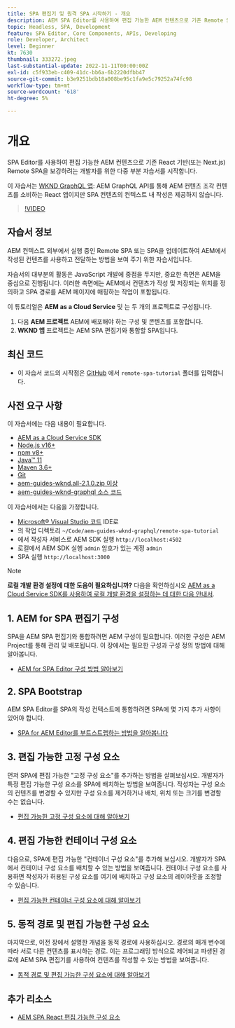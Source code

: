 ```yaml
---
title: SPA 편집기 및 원격 SPA 시작하기 - 개요
description: AEM SPA Editor를 사용하여 편집 가능한 AEM 컨텐츠으로 기존 Remote SPA 컨텐츠를 보강하려는 개발자를 위한 여러 부분으로 구성된 자습서를 시작합니다.
topic: Headless, SPA, Development
feature: SPA Editor, Core Components, APIs, Developing
role: Developer, Architect
level: Beginner
kt: 7630
thumbnail: 333272.jpeg
last-substantial-update: 2022-11-11T00:00:00Z
exl-id: c5f933eb-c409-41dc-bb6a-6b2220dfbb47
source-git-commit: b3e9251bdb18a008be95c1fa9e5c79252a74fc98
workflow-type: tm+mt
source-wordcount: '618'
ht-degree: 5%

---
```


# 개요

SPA Editor를 사용하여 편집 가능한 AEM 컨텐츠으로 기존 React 기반(또는 Next.js) Remote SPA을 보강하려는 개발자를 위한 다중 부분 자습서를 시작합니다.

이 자습서는 [WKND GraphQL 앱](https://experienceleague.adobe.com/docs/experience-manager-learn/getting-started-with-aem-headless/graphql/overview.html): AEM GraphQL API를 통해 AEM 컨텐츠 조각 컨텐츠를 소비하는 React 앱이지만 SPA 컨텐츠의 컨텍스트 내 작성은 제공하지 않습니다.

>[!VIDEO](https://video.tv.adobe.com/v/333272?quality=12&learn=on)

## 자습서 정보

AEM 컨텍스트 외부에서 실행 중인 Remote SPA 또는 SPA을 업데이트하여 AEM에서 작성된 컨텐츠를 사용하고 전달하는 방법을 보여 주기 위한 자습서입니다.

자습서의 대부분의 활동은 JavaScript 개발에 중점을 두지만, 중요한 측면은 AEM을 중심으로 진행됩니다. 이러한 측면에는 AEM에서 컨텐츠가 작성 및 저장되는 위치를 정의하고 SPA 경로를 AEM 페이지에 매핑하는 작업이 포함됩니다.

이 튜토리얼은 **AEM as a Cloud Service** 및 는 두 개의 프로젝트로 구성됩니다.

1. 다음 __AEM 프로젝트__ AEM에 배포해야 하는 구성 및 콘텐츠를 포함합니다.
1. __WKND 앱__ 프로젝트는 AEM SPA 편집기와 통합할 SPA입니다.

## 최신 코드

+ 이 자습서 코드의 시작점은 [GitHub](https://github.com/adobe/aem-guides-wknd-graphql/tree/main/remote-spa) 에서 `remote-spa-tutorial` 폴더를 입력합니다.

## 사전 요구 사항

이 자습서에는 다음 내용이 필요합니다.

+ [AEM as a Cloud Service SDK](https://experienceleague.adobe.com/docs/experience-manager-learn/cloud-service/local-development-environment-set-up/aem-runtime.html?lang=en)
+ [Node.js v16+](https://nodejs.org/en/)
+ [npm v8+](https://www.npmjs.com/)
+ [Java™ 11](https://downloads.experiencecloud.adobe.com/content/software-distribution/en/general.html)
+ [Maven 3.6+](https://maven.apache.org/)
+ [Git](https://git-scm.com/downloads)
+ [aem-guides-wknd.all-2.1.0.zip 이상](https://github.com/adobe/aem-guides-wknd/releases)
+ [aem-guides-wknd-graphql 소스 코드](https://github.com/adobe/aem-guides-wknd-graphql/tree/main)

이 자습서에서는 다음을 가정합니다.

+ [Microsoft® Visual Studio 코드](https://visualstudio.microsoft.com/) IDE로
+ 의 작업 디렉토리 `~/Code/aem-guides-wknd-graphql/remote-spa-tutorial`
+ 에서 작성자 서비스로 AEM SDK 실행 `http://localhost:4502`
+ 로컬에서 AEM SDK 실행 `admin` 암호가 있는 계정 `admin`
+ SPA 실행 `http://localhost:3000`

>[!NOTE]
>
> **로컬 개발 환경 설정에 대한 도움이 필요하십니까?** 다음을 확인하십시오 [AEM as a Cloud Service SDK를 사용하여 로컬 개발 환경을 설정하는 데 대한 다음 안내서](https://experienceleague.adobe.com/docs/experience-manager-learn/cloud-service/local-development-environment-set-up/overview.html?lang=ko-KR).

## 1. AEM for SPA 편집기 구성

SPA을 AEM SPA 편집기와 통합하려면 AEM 구성이 필요합니다. 이러한 구성은 AEM Project를 통해 관리 및 배포됩니다. 이 장에서는 필요한 구성과 구성 정의 방법에 대해 알아봅니다.

+ [AEM for SPA Editor 구성 방법 알아보기](./aem-configure.md)

## 2. SPA Bootstrap

AEM SPA Editor를 SPA의 작성 컨텍스트에 통합하려면 SPA에 몇 가지 추가 사항이 있어야 합니다.

+ [SPA for AEM Editor를 부트스트랩하는 방법을 알아봅니다](./spa-bootstrap.md)

## 3. 편집 가능한 고정 구성 요소

먼저 SPA에 편집 가능한 &quot;고정 구성 요소&quot;를 추가하는 방법을 살펴보십시오. 개발자가 특정 편집 가능한 구성 요소를 SPA에 배치하는 방법을 보여줍니다. 작성자는 구성 요소의 컨텐츠를 변경할 수 있지만 구성 요소를 제거하거나 배치, 위치 또는 크기를 변경할 수는 없습니다.

+ [편집 가능한 고정 구성 요소에 대해 알아보기](./spa-fixed-component.md)

## 4. 편집 가능한 컨테이너 구성 요소

다음으로, SPA에 편집 가능한 &quot;컨테이너 구성 요소&quot;를 추가해 보십시오. 개발자가 SPA에서 컨테이너 구성 요소를 배치할 수 있는 방법을 보여줍니다. 컨테이너 구성 요소를 사용하면 작성자가 허용된 구성 요소를 여기에 배치하고 구성 요소의 레이아웃을 조정할 수 있습니다.

+ [편집 가능한 컨테이너 구성 요소에 대해 알아보기](./spa-container-component.md)

## 5. 동적 경로 및 편집 가능한 구성 요소

마지막으로, 이전 장에서 설명한 개념을 동적 경로에 사용하십시오. 경로의 매개 변수에 따라 서로 다른 컨텐츠를 표시하는 경로. 이는 프로그래밍 방식으로 제어되고 파생된 경로에 AEM SPA 편집기를 사용하여 컨텐츠를 작성할 수 있는 방법을 보여줍니다.

+ [동적 경로 및 편집 가능한 구성 요소에 대해 알아보기](./spa-dynamic-routes.md)

## 추가 리소스

+ [AEM SPA React 편집 가능한 구성 요소](https://www.npmjs.com/package/@adobe/aem-react-editable-components)